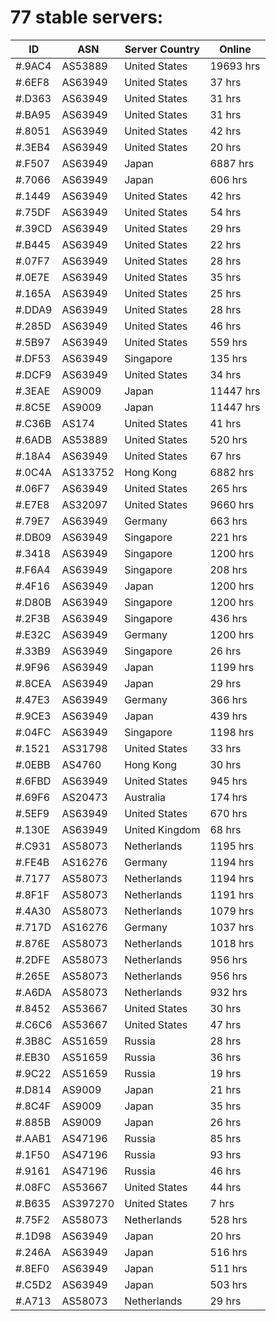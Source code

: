 # 77 stable servers:

| ID | ASN | Server Country | Online |
| ------ | ------ | ------ | ------ |
| #.9AC4 | AS53889 | United States | 19693 hrs |
| #.6EF8 | AS63949 | United States | 37 hrs |
| #.D363 | AS63949 | United States | 31 hrs |
| #.BA95 | AS63949 | United States | 31 hrs |
| #.8051 | AS63949 | United States | 42 hrs |
| #.3EB4 | AS63949 | United States | 20 hrs |
| #.F507 | AS63949 | Japan | 6887 hrs |
| #.7066 | AS63949 | Japan | 606 hrs |
| #.1449 | AS63949 | United States | 42 hrs |
| #.75DF | AS63949 | United States | 54 hrs |
| #.39CD | AS63949 | United States | 29 hrs |
| #.B445 | AS63949 | United States | 22 hrs |
| #.07F7 | AS63949 | United States | 28 hrs |
| #.0E7E | AS63949 | United States | 35 hrs |
| #.165A | AS63949 | United States | 25 hrs |
| #.DDA9 | AS63949 | United States | 28 hrs |
| #.285D | AS63949 | United States | 46 hrs |
| #.5B97 | AS63949 | United States | 559 hrs |
| #.DF53 | AS63949 | Singapore | 135 hrs |
| #.DCF9 | AS63949 | United States | 34 hrs |
| #.3EAE | AS9009 | Japan | 11447 hrs |
| #.8C5E | AS9009 | Japan | 11447 hrs |
| #.C36B | AS174 | United States | 41 hrs |
| #.6ADB | AS53889 | United States | 520 hrs |
| #.18A4 | AS63949 | United States | 67 hrs |
| #.0C4A | AS133752 | Hong Kong | 6882 hrs |
| #.06F7 | AS63949 | United States | 265 hrs |
| #.E7E8 | AS32097 | United States | 9660 hrs |
| #.79E7 | AS63949 | Germany | 663 hrs |
| #.DB09 | AS63949 | Singapore | 221 hrs |
| #.3418 | AS63949 | Singapore | 1200 hrs |
| #.F6A4 | AS63949 | Singapore | 208 hrs |
| #.4F16 | AS63949 | Japan | 1200 hrs |
| #.D80B | AS63949 | Singapore | 1200 hrs |
| #.2F3B | AS63949 | Singapore | 436 hrs |
| #.E32C | AS63949 | Germany | 1200 hrs |
| #.33B9 | AS63949 | Singapore | 26 hrs |
| #.9F96 | AS63949 | Japan | 1199 hrs |
| #.8CEA | AS63949 | Japan | 29 hrs |
| #.47E3 | AS63949 | Germany | 366 hrs |
| #.9CE3 | AS63949 | Japan | 439 hrs |
| #.04FC | AS63949 | Singapore | 1198 hrs |
| #.1521 | AS31798 | United States | 33 hrs |
| #.0EBB | AS4760 | Hong Kong | 30 hrs |
| #.6FBD | AS63949 | United States | 945 hrs |
| #.69F6 | AS20473 | Australia | 174 hrs |
| #.5EF9 | AS63949 | United States | 670 hrs |
| #.130E | AS63949 | United Kingdom | 68 hrs |
| #.C931 | AS58073 | Netherlands | 1195 hrs |
| #.FE4B | AS16276 | Germany | 1194 hrs |
| #.7177 | AS58073 | Netherlands | 1194 hrs |
| #.8F1F | AS58073 | Netherlands | 1191 hrs |
| #.4A30 | AS58073 | Netherlands | 1079 hrs |
| #.717D | AS16276 | Germany | 1037 hrs |
| #.876E | AS58073 | Netherlands | 1018 hrs |
| #.2DFE | AS58073 | Netherlands | 956 hrs |
| #.265E | AS58073 | Netherlands | 956 hrs |
| #.A6DA | AS58073 | Netherlands | 932 hrs |
| #.8452 | AS53667 | United States | 30 hrs |
| #.C6C6 | AS53667 | United States | 47 hrs |
| #.3B8C | AS51659 | Russia | 28 hrs |
| #.EB30 | AS51659 | Russia | 36 hrs |
| #.9C22 | AS51659 | Russia | 19 hrs |
| #.D814 | AS9009 | Japan | 21 hrs |
| #.8C4F | AS9009 | Japan | 35 hrs |
| #.885B | AS9009 | Japan | 26 hrs |
| #.AAB1 | AS47196 | Russia | 85 hrs |
| #.1F50 | AS47196 | Russia | 93 hrs |
| #.9161 | AS47196 | Russia | 46 hrs |
| #.08FC | AS53667 | United States | 44 hrs |
| #.B635 | AS397270 | United States | 7 hrs |
| #.75F2 | AS58073 | Netherlands | 528 hrs |
| #.1D98 | AS63949 | Japan | 20 hrs |
| #.246A | AS63949 | Japan | 516 hrs |
| #.8EF0 | AS63949 | Japan | 511 hrs |
| #.C5D2 | AS63949 | Japan | 503 hrs |
| #.A713 | AS58073 | Netherlands | 29 hrs |


